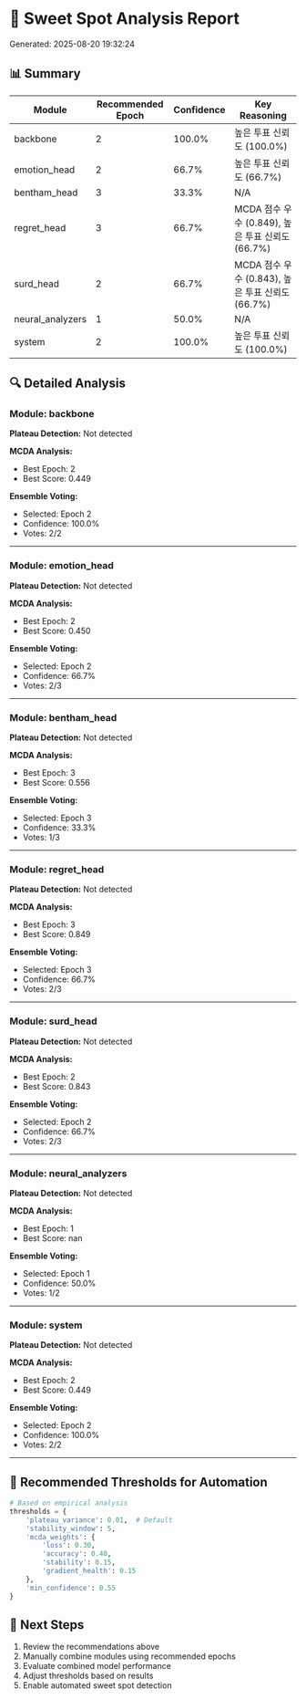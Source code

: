 # 🎯 Sweet Spot Analysis Report

Generated: 2025-08-20 19:32:24

## 📊 Summary

| Module | Recommended Epoch | Confidence | Key Reasoning |
|--------|------------------|------------|---------------|
| backbone | 2 | 100.0% | 높은 투표 신뢰도 (100.0%) |
| emotion_head | 2 | 66.7% | 높은 투표 신뢰도 (66.7%) |
| bentham_head | 3 | 33.3% | N/A |
| regret_head | 3 | 66.7% | MCDA 점수 우수 (0.849), 높은 투표 신뢰도 (66.7%) |
| surd_head | 2 | 66.7% | MCDA 점수 우수 (0.843), 높은 투표 신뢰도 (66.7%) |
| neural_analyzers | 1 | 50.0% | N/A |
| system | 2 | 100.0% | 높은 투표 신뢰도 (100.0%) |

## 🔍 Detailed Analysis

### Module: backbone

**Plateau Detection:** Not detected

**MCDA Analysis:**
- Best Epoch: 2
- Best Score: 0.449

**Ensemble Voting:**
- Selected: Epoch 2
- Confidence: 100.0%
- Votes: 2/2

---

### Module: emotion_head

**Plateau Detection:** Not detected

**MCDA Analysis:**
- Best Epoch: 2
- Best Score: 0.450

**Ensemble Voting:**
- Selected: Epoch 2
- Confidence: 66.7%
- Votes: 2/3

---

### Module: bentham_head

**Plateau Detection:** Not detected

**MCDA Analysis:**
- Best Epoch: 3
- Best Score: 0.556

**Ensemble Voting:**
- Selected: Epoch 3
- Confidence: 33.3%
- Votes: 1/3

---

### Module: regret_head

**Plateau Detection:** Not detected

**MCDA Analysis:**
- Best Epoch: 3
- Best Score: 0.849

**Ensemble Voting:**
- Selected: Epoch 3
- Confidence: 66.7%
- Votes: 2/3

---

### Module: surd_head

**Plateau Detection:** Not detected

**MCDA Analysis:**
- Best Epoch: 2
- Best Score: 0.843

**Ensemble Voting:**
- Selected: Epoch 2
- Confidence: 66.7%
- Votes: 2/3

---

### Module: neural_analyzers

**Plateau Detection:** Not detected

**MCDA Analysis:**
- Best Epoch: 1
- Best Score: nan

**Ensemble Voting:**
- Selected: Epoch 1
- Confidence: 50.0%
- Votes: 1/2

---

### Module: system

**Plateau Detection:** Not detected

**MCDA Analysis:**
- Best Epoch: 2
- Best Score: 0.449

**Ensemble Voting:**
- Selected: Epoch 2
- Confidence: 100.0%
- Votes: 2/2

---

## 🎯 Recommended Thresholds for Automation

```python
# Based on empirical analysis
thresholds = {
    'plateau_variance': 0.01,  # Default
    'stability_window': 5,
    'mcda_weights': {
        'loss': 0.30,
        'accuracy': 0.40,
        'stability': 0.15,
        'gradient_health': 0.15
    },
    'min_confidence': 0.55
}
```

## 📝 Next Steps

1. Review the recommendations above
2. Manually combine modules using recommended epochs
3. Evaluate combined model performance
4. Adjust thresholds based on results
5. Enable automated sweet spot detection

